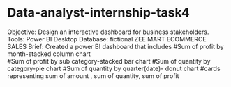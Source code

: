 # Data-analyst-internship-task4
Objective: Design an interactive dashboard for business stakeholders.
Tools: Power BI Desktop
Database: fictional ZEE MART ECOMMERCE SALES
Brief: Created a power BI dashboard that includes 
#Sum of profit by month-stacked column chart  
#Sum of profit by sub category-stacked bar chart
#Sum of quantity by category-pie chart
#Sum of quantity  by quarter(date)- donut chart
#cards representing sum of amount , sum of quantity, sum of profit
